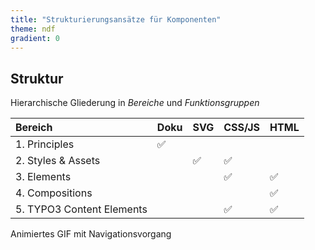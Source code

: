 ```yaml
---
title: "Strukturierungsansätze für Komponenten"
theme: ndf
gradient: 0
---
```

## Struktur

Hierarchische Gliederung in _Bereiche_ und _Funktionsgruppen_

| Bereich                   | Doku | SVG | CSS/JS | HTML |
|:--------------------------|:-----|:----|:-------|:-----|
| 1. Principles             | ✅   |     |        |      |
| 2. Styles & Assets        |      | ✅  | ✅     |      |
| 3. Elements               |      |     | ✅     | ✅   |
| 4. Compositions           |      |     |        | ✅   |
| 5. TYPO3 Content Elements |      |     | ✅     | ✅   |

Animiertes GIF mit Navigationsvorgang
